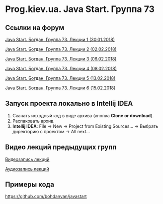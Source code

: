 Prog.kiev.ua. Java Start. Группа 73
===

## Cсылки на форум

[Java Start. Богдан. Группа 73. Лекции 1 (30.01.2018)](https://prog.kiev.ua/forum/index.php/topic,3426.0.html)

[Java Start. Богдан. Группа 73. Лекции 2 (02.02.2018)](https://prog.kiev.ua/forum/index.php/topic,3435.0.html)

[Java Start. Богдан. Группа 73. Лекции 3 (06.02.2018)](https://prog.kiev.ua/forum/index.php/topic,3442.0.html)

[Java Start. Богдан. Группа 73. Лекции 4 (08.02.2018)](https://prog.kiev.ua/forum/index.php/topic,3450.0.html)

[Java Start. Богдан. Группа 73. Лекции 5 (13.02.2018)](https://prog.kiev.ua/forum/index.php/topic,3463.0.html)

[Java Start. Богдан. Группа 73. Лекции 6 (15.02.2018)](https://prog.kiev.ua/forum/index.php/topic,3469.0.html)

## Запуск проекта локально в Intellij IDEA

1. Скачать исходный код в виде архива (кнопка **Clone or download**).
2. Распаковать архив.
3. **Intellij IDEA**: File -> New -> Project from Existing Sources... -> Выбрать директорию с проектом -> All next...

## Видео лекций предыдущих групп

[Видеозапись лекций](https://mega.nz/#F!SRclnQQT)

[Аудиозапиcь лекций](https://mega.nz/#F!GY8UjTBS)

## Примеры кода

https://github.com/bohdanvan/javastart
